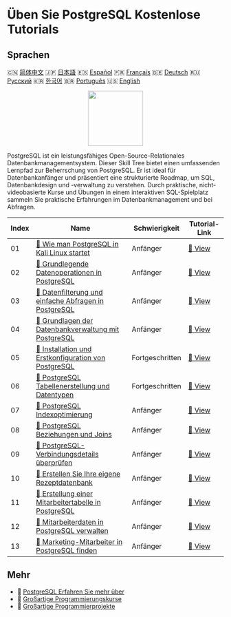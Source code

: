 # Üben Sie PostgreSQL Kostenlose Tutorials

## Sprachen

🇨🇳 [简体中文](README_zh.md) 🇯🇵 [日本語](README_ja.md) 🇪🇸 [Español](README_es.md) 🇫🇷 [Français](README_fr.md) 🇩🇪 [Deutsch](README_de.md) 🇷🇺 [Русский](README_ru.md) 🇰🇷 [한국어](README_ko.md) 🇧🇷 [Português](README_pt.md) 🇺🇸 [English](README.md) 

<div align="center">
<img width="128px" src="https://file.labex.io/path/9xEeZgWSNpHA.png">
</div>

PostgreSQL ist ein leistungsfähiges Open-Source-Relationales Datenbankmanagementsystem. Dieser Skill Tree bietet einen umfassenden Lernpfad zur Beherrschung von PostgreSQL. Er ist ideal für Datenbankanfänger und präsentiert eine strukturierte Roadmap, um SQL, Datenbankdesign und -verwaltung zu verstehen. Durch praktische, nicht-videobasierte Kurse und Übungen in einem interaktiven SQL-Spielplatz sammeln Sie praktische Erfahrungen im Datenbankmanagement und bei Abfragen.

|   Index | Name                                                                                                                                                     | Schwierigkeit   | Tutorial-Link                                                                                              |
|---------|----------------------------------------------------------------------------------------------------------------------------------------------------------|-----------------|------------------------------------------------------------------------------------------------------------|
|      01 | [📖 Wie man PostgreSQL in Kali Linux startet](https://labex.io/de/tutorials/kali-how-to-start-postgresql-in-kali-linux-417476)                           | Anfänger        | [🔗 View](https://labex.io/de/tutorials/kali-how-to-start-postgresql-in-kali-linux-417476)                 |
|      02 | [📖 Grundlegende Datenoperationen in PostgreSQL](https://labex.io/de/tutorials/postgresql-basic-data-operations-in-postgresql-550897)                    | Anfänger        | [🔗 View](https://labex.io/de/tutorials/postgresql-basic-data-operations-in-postgresql-550897)             |
|      03 | [📖 Datenfilterung und einfache Abfragen in PostgreSQL](https://labex.io/de/tutorials/postgresql-data-filtering-and-simple-queries-in-postgresql-550898) | Anfänger        | [🔗 View](https://labex.io/de/tutorials/postgresql-data-filtering-and-simple-queries-in-postgresql-550898) |
|      04 | [📖 Grundlagen der Datenbankverwaltung mit PostgreSQL](https://labex.io/de/tutorials/postgresql-database-management-basics-with-postgresql-550899)       | Anfänger        | [🔗 View](https://labex.io/de/tutorials/postgresql-database-management-basics-with-postgresql-550899)      |
|      05 | [📖 Installation und Erstkonfiguration von PostgreSQL](https://labex.io/de/tutorials/postgresql-installation-and-initial-setup-of-postgresql-550900)     | Fortgeschritten | [🔗 View](https://labex.io/de/tutorials/postgresql-installation-and-initial-setup-of-postgresql-550900)    |
|      06 | [📖 PostgreSQL Tabellenerstellung und Datentypen](https://labex.io/de/tutorials/postgresql-postgresql-table-creation-and-data-types-550901)              | Fortgeschritten | [🔗 View](https://labex.io/de/tutorials/postgresql-postgresql-table-creation-and-data-types-550901)        |
|      07 | [📖 PostgreSQL Indexoptimierung](https://labex.io/de/tutorials/postgresql-data-filtering-and-simple-queries-in-postgresql-550955)                        | Anfänger        | [🔗 View](https://labex.io/de/tutorials/postgresql-data-filtering-and-simple-queries-in-postgresql-550955) |
|      08 | [📖 PostgreSQL Beziehungen und Joins](https://labex.io/de/tutorials/postgresql-postgresql-relationships-and-joins-550959)                                | Anfänger        | [🔗 View](https://labex.io/de/tutorials/postgresql-postgresql-relationships-and-joins-550959)              |
|      09 | [📖 PostgreSQL-Verbindungsdetails überprüfen](https://labex.io/de/tutorials/postgresql-verify-postgresql-connection-details-551083)                      | Anfänger        | [🔗 View](https://labex.io/de/tutorials/postgresql-verify-postgresql-connection-details-551083)            |
|      10 | [📖 Erstellen Sie Ihre eigene Rezeptdatenbank](https://labex.io/de/tutorials/postgresql-create-your-own-recipe-database-551100)                          | Anfänger        | [🔗 View](https://labex.io/de/tutorials/postgresql-create-your-own-recipe-database-551100)                 |
|      11 | [📖 Erstellung einer Mitarbeitertabelle in PostgreSQL](https://labex.io/de/tutorials/postgresql-create-employee-table-in-postgresql-551115)              | Anfänger        | [🔗 View](https://labex.io/de/tutorials/postgresql-create-employee-table-in-postgresql-551115)             |
|      12 | [📖 Mitarbeiterdaten in PostgreSQL verwalten](https://labex.io/de/tutorials/postgresql-manage-employee-data-in-postgresql-551130)                        | Anfänger        | [🔗 View](https://labex.io/de/tutorials/postgresql-manage-employee-data-in-postgresql-551130)              |
|      13 | [📖 Marketing-Mitarbeiter in PostgreSQL finden](https://labex.io/de/tutorials/postgresql-find-marketing-employees-in-postgresql-551146)                  | Anfänger        | [🔗 View](https://labex.io/de/tutorials/postgresql-find-marketing-employees-in-postgresql-551146)          |

## Mehr

- 🔗 [PostgreSQL Erfahren Sie mehr über](https://labex.io/de/skilltrees/postgresql)
- 🔗 [Großartige Programmierungskurse](https://github.com/labex-labs/awesome-programming-courses)
- 🔗 [Großartige Programmierprojekte](https://github.com/labex-labs/awesome-programming-projects)

